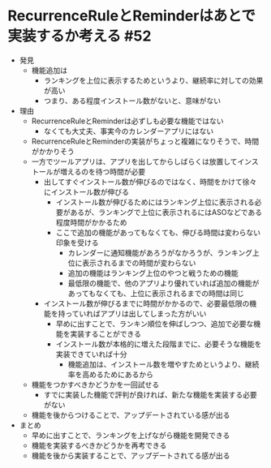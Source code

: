 # RecurrenceRuleとReminderはあとで実装するか考える #52

- 発見
  - 機能追加は
    - ランキングを上位に表示するためというより、継続率に対しての効果が高い
    - つまり、ある程度インストール数がないと、意味がない
- 理由
  - RecurrenceRuleとReminderは必ずしも必要な機能ではない
    - なくても大丈夫、事実今のカレンダーアプリにはない
  - RecurrenceRuleとReminderの実装がちょっと複雑になりそうで、時間がかかりそう
  - 一方でツールアプリは、アプリを出してからしばらくは放置してインストールが増えるのを待つ時間が必要
    - 出してすぐインストール数が伸びるのではなく、時間をかけて徐々にインストール数が伸びる
      - インストール数が伸びるためにはランキング上位に表示される必要があるが、ランキングで上位に表示されるにはASOなどである程度時間がかかるため
      - ここで追加の機能があってもなくても、伸びる時間は変わらない印象を受ける
        - カレンダーに通知機能があろうがなかろうが、ランキング上位に表示されるまでの時間が変わらない
        - 追加の機能はランキング上位のやつと戦うための機能
        - 最低限の機能で、他のアプリより優れていれば追加の機能があってもなくても、上位に表示されるまでの時間は同じ
    - インストール数が伸びるまでに時間がかかるので、必要最低限の機能を持っていればアプリは出してしまった方がいい
      - 早めに出すことで、ランキン順位を伸ばしつつ、追加で必要な機能を実装することができる
      - インストール数が本格的に増えた段階までに、必要そうな機能を実装できていれば十分
        - 機能追加は、インストール数を増やすためというより、継続率を高めるためにあるから
  - 機能をつかすべきかどうかを一回試せる
    - すでに実装した機能で評判が良ければ、新たな機能を実装する必要がない
  - 機能を後からつけることで、アップデートされている感が出る
- まとめ
  - 早めに出すことで、ランキングを上げながら機能を開発できる
  - 機能を実装するべきかどうかを再考できる
  - 機能を後から実装することで、アップデートされてる感が出る
